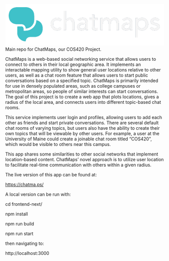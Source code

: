 ![](/frontend-next/public/logos/logo_transparent.png)
Main repo for ChatMaps, our COS420 Project.

ChatMaps is a web-based social networking service that allows users to connect to others in their local geographic area. It implements an interactable mapping utility to show general user locations relative to other users, as well as a chat room feature that allows users to start public conversations based on a specified topic. ChatMaps is primarily intended for use in densely populated areas, such as college campuses or metropolitan areas, so people of similar interests can start conversations. The goal of this project is to create a web app that plots locations, gives a radius of the local area, and connects users into different topic-based chat rooms.

This service implements user login and profiles, allowing users to add each other as friends and start private conversations. There are several default chat rooms of varying topics, but users also have the ability to create their own topics that will be viewable by other users. For example, a user at the University of Maine could create a joinable chat room titled “COS420”, which would be visible to others near this campus.

This app shares some similarities to other social networks that implement location-based content. ChatMaps’ novel approach is to utilize user location to facilitate real-time communication with others within a given radius.

The live version of this app can be found at:

https://chatma.ps/

A local version can be run with:

cd frontend-next/

npm install

npm run build

npm run start

then navigating to:

http://localhost:3000

